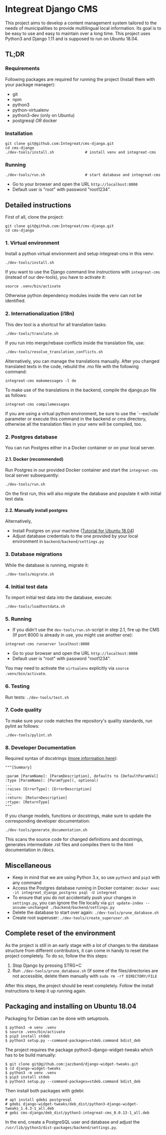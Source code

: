 # Integreat Django CMS
This project aims to develop a content management system tailored to the needs of municipalities to provide multilingual local information. Its goal is to be easy to use and easy to maintain over a long time. This project uses Python3 and Django 1.11 and is supposed to run on Ubuntu 18.04.

## TL;DR

### Requirements
Following packages are required for running the project (Install them with your package manager):
* git
* npm
* python3
* python-virtualenv
* python3-dev (only on Ubuntu)
* postgresql *OR* docker

### Installation
````
git clone git@github.com:Integreat/cms-django.git
cd cms-django
./dev-tools/install.sh              # install venv and integreat-cms
````
### Running
````
./dev-tools/run.sh                  # start database and integreat-cms
````
* Go to your browser and open the URL `http://localhost:8000`
* Default user is "root" with password "root1234".

## Detailed instructions

First of all, clone the project:
````
git clone git@github.com:Integreat/cms-django.git
cd cms-django
````

### 1. Virtual environment
Install a python virtual environment and setup integreat-cms in this venv:
```
./dev-tools/install.sh
```
If you want to use the Django command line instructions with `integreat-cms` (instead of our dev-tools), you have to activate it:
```
source .venv/bin/activate
```
Otherwise python dependency modules inside the venv can not be identified.

### 2. Internationalization (i18n)
This dev tool is a shortcut for all translation tasks:
```
./dev-tools/translate.sh
```
If you run into merge/rebase conflicts inside the translation file, use:
```
./dev-tools/resolve_translation_conflicts.sh
```
Alternatively, you can manage the translations manually.
After you changed translated texts in the code, rebuild the .mo file with the following command:
```
integreat-cms makemessages -l de
```
To make use of the translations in the backend, compile the django.po file as follows:
```
integreat-cms compilemessages
```
If you are using a virtual python environment, be sure to use the ´--exclude´ parameter or execute this command in the backend or cms directory, otherwise all the translation files in your venv will be compiled, too.

### 2. Postgres database
You can run Postgres either in a Docker container or on your local server.

####  2.1. Docker (recommended)
Run Postgres in our provided Docker container and start the `integreat-cms` local server subsequently:
```
./dev-tools/run.sh
```
On the first run, this will also migrate the database and populate it with initial test data.

#### 2.2. Manually install postgres
Alternatively,
* Install Postgres on your machine ([Tutorial for Ubuntu 18.04](https://www.digitalocean.com/community/tutorials/how-to-install-and-use-postgresql-on-ubuntu-18-04))
* Adjust database credentials to the one provided by your local environment in `backend/backend/settings.py`

### 3. Database migrations
While the database is running, migrate it:
```
./dev-tools/migrate.sh
```

### 4. Initial test data
To import initial test data into the database, execute:
```
./dev-tools/loadtestdata.sh
```

### 5. Running
* If you didn't use the `dev-tools/run.sh`-script in step 2.1,  fire up the CMS (If port 8000 is already in use, you might use another one):
```
integreat-cms runserver localhost:8000
```

* Go to your browser and open the URL `http://localhost:8000`
* Default user is "root" with password "root1234".

You may need to activate the `virtualenv` explicitly via `source .venv/bin/activate`.

### 6. Testing
Run tests: `./dev-tools/test.sh`

### 7. Code quality
To make sure your code matches the repository's quality standards, run pylint as follows:
```
./dev-tools/pylint.sh
```

### 8. Developer Documentation
Required syntax of docstrings ([more information here](https://sphinx-rtd-tutorial.readthedocs.io/en/latest/docstrings.html)):
```
"""[Summary]

:param [ParamName]: [ParamDescription], defaults to [DefaultParamVal]
:type [ParamName]: [ParamType](, optional)
...
:raises [ErrorType]: [ErrorDescription]
...
:return: [ReturnDescription]
:rtype: [ReturnType]
"""
```

If you change models, functions or docstrings, make sure to update the corresponding developer documentation:
```
./dev-tools/generate_documentation.sh
```
This scans the source code for changed definitions and docstrings, generates intermediate .rst files and compiles them to the html documentation in /docs.

## Miscellaneous
* Keep in mind that we are using Python 3.x, so use `python3` and `pip3` with any command
* Access the Postgres database running in Docker container: `docker exec -it integreat_django_postgres psql -U integreat`
* To ensure that you do not accidentally push your changes in `settings.py`, you can ignore the file locally via `git update-index --assume-unchanged ./backend/backend/settings.py`
* Delete the database to start over again: `./dev-tools/prune_database.sh`
* Create root superuser: `./dev-tools/create_superuser.sh`

## Complete reset of the environment
As the project is still in an early stage with a lot of changes to the database structure from different contributors, it can come in handy to reset the project completely. To do so, follow the this steps:
1. Stop Django by pressing STRG+C
4. Run `./dev-tools/prune_database.sh` 
(If some of the files/directories are not accessible, delete them manually with `sudo rm -rf DIRECTORY/FILE`

After this steps, the project should be reset completely. Follow the install instructions to keep it up running again.

## Packaging and installing on Ubuntu 18.04
Packaging for Debian can be done with setuptools.
```
$ python3 -m venv .venv
$ source .venv/bin/activate
$ pip3 install stdeb
$ python3 setup.py --command-packages=stdeb.command bdist_deb
```
The project requires the package python3-django-widget-tweaks which has to be build manually:
````
$ git clone git@github.com:jazzband/django-widget-tweaks.git
$ cd django-widget-tweaks
$ python3 -m venv .venv
$ pip3 install stdeb
$ python3 setup.py --command-packages=stdeb.command bdist_deb
````
Then install both packages with gdebi:
````
# apt install gdebi postgresql
# gdebi django-widget-tweaks/deb_dist/python3-django-widget-tweaks_1.4.3-1_all.deb
# gebi cms-django/deb_dist/python3-integreat-cms_0.0.13-1_all.deb
````
In the end, create a PostgreSQL user and database and adjust the `/usr/lib/python3/dist-packages/backend/settings.py`.
